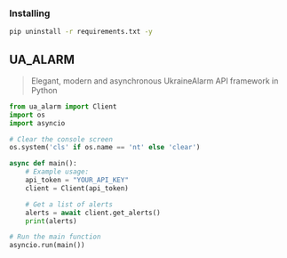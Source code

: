 ### Installing

``` bash
pip uninstall -r requirements.txt -y
```

## UA_ALARM

> Elegant, modern and asynchronous UkraineAlarm API framework in Python

``` python
from ua_alarm import Client
import os
import asyncio

# Clear the console screen
os.system('cls' if os.name == 'nt' else 'clear')

async def main():
    # Example usage:
    api_token = "YOUR_API_KEY"
    client = Client(api_token)

    # Get a list of alerts
    alerts = await client.get_alerts()
    print(alerts)

# Run the main function
asyncio.run(main())
```